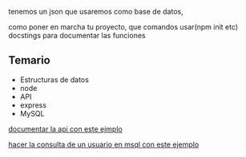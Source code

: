 tenemos un json que usaremos como base de datos,

como poner en marcha tu proyecto, que comandos usar(npm init etc)
docstings para documentar las funciones

## Temario

* Estructuras de datos
* node
* API
* express
* MySQL

[documentar la api con este ejmplo](https://disneyapi.dev/docs/)

[hacer la consulta de un usuario en msql con este ejemplo](https://github.com/Viokeoke/ejemplo-de-api-con-nodejs-express-y-mysql/blob/master/models/usuarios.js)